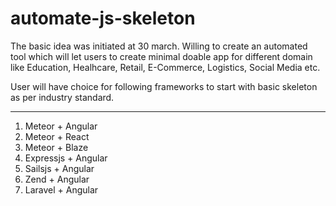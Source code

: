 # automate-js-skeleton

The basic idea was initiated at 30 march. 
Willing to create an automated tool which will let users to create minimal doable app for different domain like Education, Healhcare, Retail, E-Commerce, Logistics, Social Media etc.

User will have choice for following frameworks to start with basic skeleton as per industry standard.

-------------------------------------------------------------------
1. Meteor + Angular
2. Meteor + React
3. Meteor + Blaze
4. Expressjs + Angular
5. Sailsjs + Angular
6. Zend + Angular
7. Laravel + Angular

